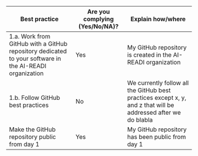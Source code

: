 <table>
<thead>
  <tr>
    <th> Best practice </th>
    <th> Are you complying (Yes/No/NA)? </th>
    <th> Explain how/where </th>
  </tr>
</thead>
<tbody>
  <tr>
    <td> 1.a. Work from GitHub with a GitHub repository dedicated to your software in the AI-READI organization </td>
    <td> Yes </td>
    <td> My GitHub repository is created in the AI-READI organization </td>
  </tr>
  
  <tr>
    <td> 1.b. Follow GitHub best practices </td>
    <td> No </td>
    <td> We currently follow all the GitHub best practices except x, y, and z that will be addressed after we do blabla </td>
  </tr>
  
  <tr>
    <td> Make the GitHub repository public from day 1 </td>
    <td> Yes </td>
    <td> My GitHub repository has been public from day 1 </td>
  </tr>
  
  
</tbody>
</table>
